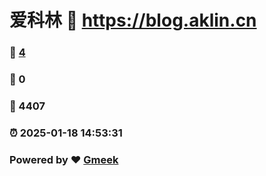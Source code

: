 # 爱科林 :link: https://blog.aklin.cn 
### :page_facing_up: [4](https://blog.aklin.cn/tag.html) 
### :speech_balloon: 0 
### :hibiscus: 4407 
### :alarm_clock: 2025-01-18 14:53:31 
### Powered by :heart: [Gmeek](https://github.com/Meekdai/Gmeek)
